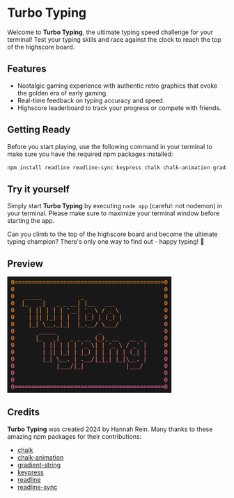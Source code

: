 # Turbo Typing

Welcome to **Turbo Typing**, the ultimate typing speed challenge for your terminal! Test your typing skills and race against the clock to reach the top of the highscore board.

## Features

- Nostalgic gaming experience with authentic retro graphics that evoke the golden era of early gaming.
- Real-time feedback on typing accuracy and speed.
- Highscore leaderboard to track your progress or compete with friends.

## Getting Ready

Before you start playing, use the following command in your terminal to make sure you have the required npm packages installed:

```bash
npm install readline readline-sync keypress chalk chalk-animation gradient-string
```

## Try it yourself

Simply start **Turbo Typing** by executing `node app` (careful: not nodemon) in your terminal. Please make sure to maximize your terminal window before starting the app.

Can you climb to the top of the highscore board and become the ultimate typing champion? There's only one way to find out - happy typing! 🚀

## Preview

![Screenshot](./screenshot_turbotyping.png)

## Credits

**Turbo Typing** was created 2024 by Hannah Rein. Many thanks to these amazing npm packages for their contributions:

- [chalk](https://www.npmjs.com/package/chalk)
- [chalk-animation](https://www.npmjs.com/package/chalk-animation)
- [gradient-string](https://www.npmjs.com/package/gradient-string)
- [keypress](https://www.npmjs.com/package/keypress)
- [readline](https://www.npmjs.com/package/readline)
- [readline-sync](https://www.npmjs.com/package/readline-sync)
